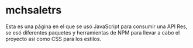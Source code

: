 # mchsaletrs
Esta es una página en el que se usó JavaScript para consumir una API Res, se esó diferentes paquetes y herramientas de NPM para llevar a cabo el proyecto así como CSS para los estilos.
